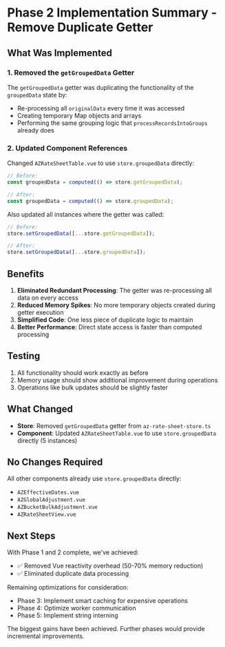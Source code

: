 # Phase 2 Implementation Summary - Remove Duplicate Getter

## What Was Implemented

### 1. Removed the `getGroupedData` Getter

The `getGroupedData` getter was duplicating the functionality of the `groupedData` state by:

- Re-processing all `originalData` every time it was accessed
- Creating temporary Map objects and arrays
- Performing the same grouping logic that `processRecordsIntoGroups` already does

### 2. Updated Component References

Changed `AZRateSheetTable.vue` to use `store.groupedData` directly:

```typescript
// Before:
const groupedData = computed(() => store.getGroupedData);

// After:
const groupedData = computed(() => store.groupedData);
```

Also updated all instances where the getter was called:

```typescript
// Before:
store.setGroupedData([...store.getGroupedData]);

// After:
store.setGroupedData([...store.groupedData]);
```

## Benefits

1. **Eliminated Redundant Processing**: The getter was re-processing all data on every access
2. **Reduced Memory Spikes**: No more temporary objects created during getter execution
3. **Simplified Code**: One less piece of duplicate logic to maintain
4. **Better Performance**: Direct state access is faster than computed processing

## Testing

1. All functionality should work exactly as before
2. Memory usage should show additional improvement during operations
3. Operations like bulk updates should be slightly faster

## What Changed

- **Store**: Removed `getGroupedData` getter from `az-rate-sheet-store.ts`
- **Component**: Updated `AZRateSheetTable.vue` to use `store.groupedData` directly (5 instances)

## No Changes Required

All other components already use `store.groupedData` directly:

- `AZEffectiveDates.vue`
- `AZGlobalAdjustment.vue`
- `AZBucketBulkAdjustment.vue`
- `AZRateSheetView.vue`

## Next Steps

With Phase 1 and 2 complete, we've achieved:

- ✅ Removed Vue reactivity overhead (50-70% memory reduction)
- ✅ Eliminated duplicate data processing

Remaining optimizations for consideration:

- Phase 3: Implement smart caching for expensive operations
- Phase 4: Optimize worker communication
- Phase 5: Implement string interning

The biggest gains have been achieved. Further phases would provide incremental improvements.
